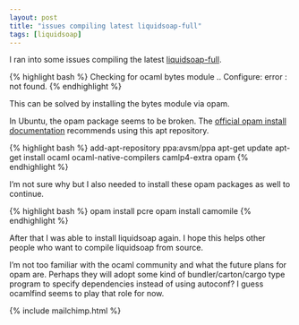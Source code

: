 ```yaml
---
layout: post
title: "issues compiling latest liquidsoap-full"
tags: [liquidsoap]
---
```


I ran into some issues compiling the latest
[liquidsoap-full](https://github.com/savonet/liquidsoap-full).

{% highlight bash %}
Checking for ocaml bytes module .. Configure: error : not found.
{% endhighlight %}

This can be solved by installing the bytes module via opam.

In Ubuntu, the opam package seems to be broken. The [official opam install
documentation](https://opam.ocaml.org/doc/Install.html#Ubuntu) recommends using this apt repository.

{% highlight bash %}
add-apt-repository ppa:avsm/ppa
apt-get update
apt-get install ocaml ocaml-native-compilers camlp4-extra opam
{% endhighlight %}

I’m not sure why but I also needed to install these opam packages as well to
continue.

{% highlight bash %}
opam install pcre
opam install camomile
{% endhighlight %}

After that I was able to install liquidsoap again. I hope this helps other
people who want to compile liquidsoap from source.

I’m not too familiar with the ocaml community and what the future plans for opam
are. Perhaps they will adopt some kind of bundler/carton/cargo type program to
specify dependencies instead of using autoconf? I guess ocamlfind seems to play
that role for now.

{% include mailchimp.html %}
